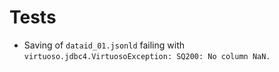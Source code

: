 # Tests

* Saving of `dataid_01.jsonld` failing with `virtuoso.jdbc4.VirtuosoException: SQ200: No column NaN.`
